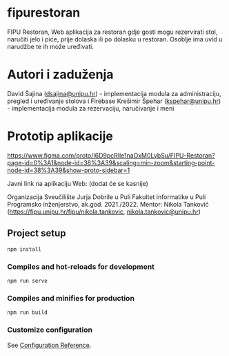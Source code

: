 # fipurestoran
FIPU Restoran, Web aplikacija za restoran gdje gosti mogu rezervirati stol, naručiti jelo i piće, prije dolaska ili po dolasku u restoran. Osoblje ima uvid u narudžbe te ih može uređivati.

# Autori i zaduženja
David Šajina (dsajina@unipu.hr) - implementacija modula za administraciju, pregled i uređivanje stolova i Firebase
Krešimir Špehar (kspehar@unipu.hr) - implementacija modula za rezervaciju, naručivanje i meni


# Prototip aplikacije

https://www.figma.com/proto/I6D9pcRlle1naOxM0LybSu/FIPU-Restoran?page-id=0%3A1&node-id=38%3A39&scaling=min-zoom&starting-point-node-id=38%3A39&show-proto-sidebar=1

Javni link na aplikaciju
Web: (dodat će se kasnije)

Organizacija
Sveučilište Jurja Dobrile u Puli
Fakultet informatike u Puli
Programsko inženjerstvo, ak.god. 2021./2022.
Mentor: Nikola Tanković (https://fipu.unipu.hr/fipu/nikola.tankovic, nikola.tankovic@unipu.hr)


## Project setup
```
npm install
```

### Compiles and hot-reloads for development
```
npm run serve
```

### Compiles and minifies for production
```
npm run build
```

### Customize configuration
See [Configuration Reference](https://cli.vuejs.org/config/).
